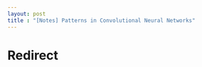 ```yaml
---
layout: post
title : "[Notes] Patterns in Convolutional Neural Networks"
---
```



# Redirect
<script>
window.location.replace("https://github.com/mahatt/notebooks/blob/main/%5BNotes%5D%20COmputational%20Patterns%20in%20Convolutional%20Neural%20Network.ipynb?short_path=991dd34");
</script>
